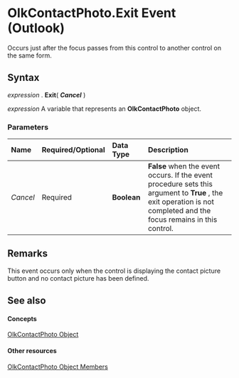 
# OlkContactPhoto.Exit Event (Outlook)

Occurs just after the focus passes from this control to another control on the same form.


## Syntax

 _expression_ . **Exit**( **_Cancel_** )

 _expression_ A variable that represents an **OlkContactPhoto** object.


### Parameters



|**Name**|**Required/Optional**|**Data Type**|**Description**|
|:-----|:-----|:-----|:-----|
| _Cancel_|Required| **Boolean**| **False** when the event occurs. If the event procedure sets this argument to **True** , the exit operation is not completed and the focus remains in this control.|

## Remarks

This event occurs only when the control is displaying the contact picture button and no contact picture has been defined.


## See also


#### Concepts


[OlkContactPhoto Object](eea9a5d0-c208-dbf9-39e1-93614fb98d1e.md)
#### Other resources


[OlkContactPhoto Object Members](0da5300a-5079-c330-9b0b-1316ad11772a.md)
